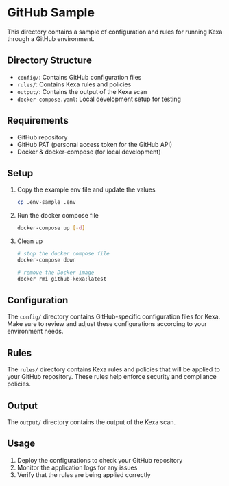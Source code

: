 # GitHub Sample

This directory contains a sample of configuration and rules for running Kexa through a GitHub environment.

## Directory Structure

- `config/`: Contains GitHub configuration files
- `rules/`: Contains Kexa rules and policies
- `output/`: Contains the output of the Kexa scan
- `docker-compose.yaml`: Local development setup for testing

## Requirements

- GitHub repository
- GitHub PAT (personal access token for the GitHub API)
- Docker & docker-compose (for local development)

## Setup

1. Copy the example env file and update the values

    ```bash
    cp .env-sample .env
    ```

2. Run the docker compose file

    ```bash
    docker-compose up [-d]
    ```

3. Clean up

    ```bash
    # stop the docker compose file
    docker-compose down

    # remove the Docker image
    docker rmi github-kexa:latest
    ```

## Configuration

The `config/` directory contains GitHub-specific configuration files for Kexa. Make sure to review and adjust these configurations according to your environment needs.

## Rules

The `rules/` directory contains Kexa rules and policies that will be applied to your GitHub repository. These rules help enforce security and compliance policies.

## Output

The `output/` directory contains the output of the Kexa scan.

## Usage

1. Deploy the configurations to check your GitHub repository
2. Monitor the application logs for any issues
3. Verify that the rules are being applied correctly
